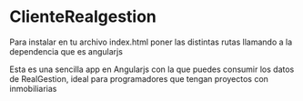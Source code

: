 # ClienteRealgestion


Para instalar en tu archivo index.html poner las distintas rutas llamando a la dependencia que es angularjs
<code><script src="https://code.angularjs.org/1.4.8/angular.min.js" type="text/javascript"></script></code>
<code><script src="https://code.angularjs.org/1.4.8/angular-route.js" type="text/javascript"></script></code>

Esta es una sencilla app en Angularjs con la que puedes consumir los datos de RealGestion, ideal para programadores que tengan proyectos con inmobiliarias
